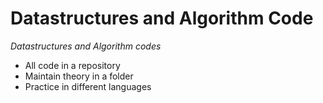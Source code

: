 # Datastructures and Algorithm Code
*Datastructures and Algorithm codes*  
* All code in a repository
* Maintain theory in a folder
* Practice in different languages
